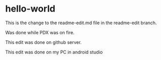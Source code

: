 # hello-world

This is the change to the readme-edit.md file in the readme-edit branch.

Was done while PDX was on fire.

This edit was done on github server.

This edit was done on my PC in android studio
